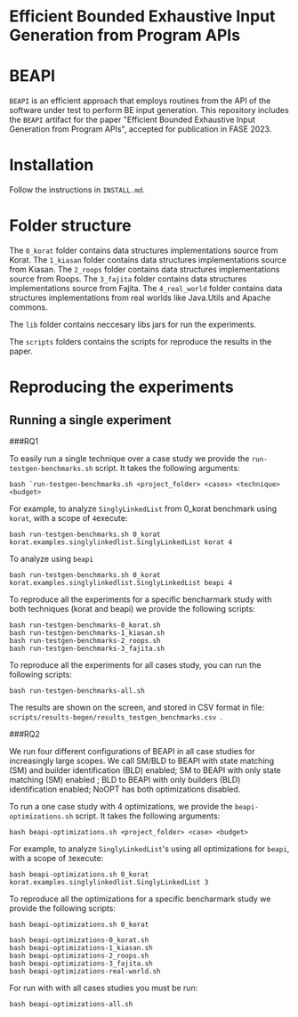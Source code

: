 # Efficient Bounded Exhaustive Input Generation from Program APIs
# BEAPI

`BEAPI` is an efficient approach that employs routines from the API of the software under test to perform BE input generation. This repository includes the `BEAPI` artifact for the paper "Efficient Bounded Exhaustive Input Generation from Program APIs", accepted for publication in FASE 2023.

# Installation

Follow the instructions in `INSTALL.md`.

# Folder structure

The `0_korat` folder contains data structures implementations source from Korat.
The `1_kiasan` folder contains data structures implementations source from Kiasan.
The `2_roops` folder contains data structures implementations source from Roops.
The `3_fajita` folder contains data structures implementations source from Fajita.
The `4_real_world` folder contains data structures implementations from real worlds like Java.Utils and Apache commons.

The `lib` folder contains neccesary libs jars for run the experiments.

The `scripts` folders contains the scripts for reproduce the results in the paper.


# Reproducing the experiments

## Running a single experiment

###RQ1

To easily run a single technique over a case study we provide the `run-testgen-benchmarks.sh` script. It takes the following arguments:
```
bash `run-testgen-benchmarks.sh <project_folder> <cases> <technique> <budget>
```

For example, to analyze `SinglyLinkedList` from 0_korat benchmark using `korat`, with a scope of `4`execute: 
```
bash run-testgen-benchmarks.sh 0_korat korat.examples.singlylinkedlist.SinglyLinkedList korat 4
```
To analyze using `beapi`
```
bash run-testgen-benchmarks.sh 0_korat korat.examples.singlylinkedlist.SinglyLinkedList beapi 4
```

To reproduce all the experiments for a specific bencharmark study with both techniques (korat and beapi) we provide the following scripts: 

```
bash run-testgen-benchmarks-0_korat.sh
bash run-testgen-benchmarks-1_kiasan.sh
bash run-testgen-benchmarks-2_roops.sh
bash run-testgen-benchmarks-3_fajita.sh
```

To reproduce all the experiments for all cases study, you can run the following scripts:
```
bash run-testgen-benchmarks-all.sh
```

The results are shown on the screen, and stored in CSV format in file: ```scripts/results-begen/results_testgen_benchmarks.csv ```.


###RQ2

We run four different configurations of BEAPI in all case studies for increasingly large scopes. We call SM/BLD to BEAPI with state matching (SM) and builder identification (BLD) enabled; SM to BEAPI with only state matching (SM) enabled ; BLD to BEAPI with only builders (BLD) identification enabled; NoOPT has both optimizations disabled. 

To run a one case study with 4 optimizations, we provide the `beapi-optimizations.sh` script. It takes the following arguments:

```
bash beapi-optimizations.sh <project_folder> <case> <budget>
```

For example, to analyze `SinglyLinkedList`'s using all optimizations for `beapi`, with a scope of `3`execute: 
```
bash beapi-optimizations.sh 0_korat korat.examples.singlylinkedlist.SinglyLinkedList 3
```

To reproduce all the optimizations for a specific bencharmark study we provide the following scripts: 

```
bash beapi-optimizations.sh 0_korat
```
```
bash beapi-optimizations-0_korat.sh
bash beapi-optimizations-1_kiasan.sh
bash beapi-optimizations-2_roops.sh
bash beapi-optimizations-3_fajita.sh
bash beapi-optimizations-real-world.sh

```

For run with with all cases studies you must be run:
```
bash beapi-optimizations-all.sh
```
